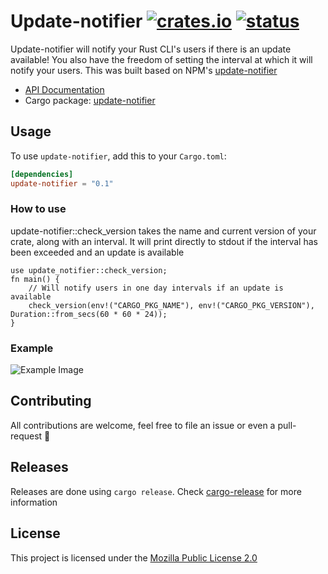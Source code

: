 # Update-notifier [![crates.io](https://img.shields.io/crates/v/update-notifier)](https://crates.io/crates/update-notifier) [![status](https://github.com/tarikeshaq/update-notifier/workflows/Rust/badge.svg)](https://github.com/tarikeshaq/update-notifier/actions)

Update-notifier will notify your Rust CLI's users if there is an update available! You also have the freedom of setting the interval at which it will notify your users.
This was built based on NPM's [update-notifier](https://www.npmjs.com/package/update-notifier)

* [API Documentation](https://docs.rs/update-notifier/)
* Cargo package: [update-notifier](https://crates.io/crates/update-notifier)

## Usage

To use `update-notifier`, add this to your `Cargo.toml`:

```toml
[dependencies]
update-notifier = "0.1"
```

### How to use

update-notifier::check_version takes the name and current version of your crate, along with an interval.
It will print directly to stdout if the interval has been exceeded and an update is available

```rust,ignore
use update_notifier::check_version;
fn main() {
    // Will notify users in one day intervals if an update is available
    check_version(env!("CARGO_PKG_NAME"), env!("CARGO_PKG_VERSION"), Duration::from_secs(60 * 60 * 24));
}
```


### Example
![Example Image](https://i.ibb.co/jLwXqFv/Screen-Shot-2020-05-25-at-11-27-01-AM.png)

## Contributing

All contributions are welcome, feel free to file an issue or even a pull-request 🤝

## Releases
Releases are done using `cargo release`. Check [cargo-release](https://github.com/sunng87/cargo-release) for more information
## License

This project is licensed under the [Mozilla Public License 2.0](https://github.com/tarikeshaq/update-notifier/blob/master/LICENSE)
